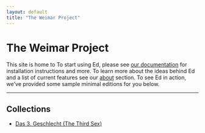 ```yaml
---
layout: default
title: "The Weimar Project"
---
```


<div class="introduction">
  <h1>The Weimar Project</h1>
    <p>
    This site is home to  To start using Ed, please see <a href="{{ site.baseurl }}/documentation/">our
    documentation</a> for installation instructions and more. To learn more about the ideas behind Ed
    and a list of current features see our <a href="{{ site.baseurl }}/about/">about</a> section. To
    see Ed in action, we've provided some sample minimal editions for you below.
    </p>
</div>

<hr>

<div class="toc">
  <h2>Collections</h2>
  <ul class="texts">
    <li class="text-title">
      <a href="/das-dritte-geschlecht">
        Das 3. Geschlecht (The Third Sex)
      </a>
    </li>
  </ul>
</div>